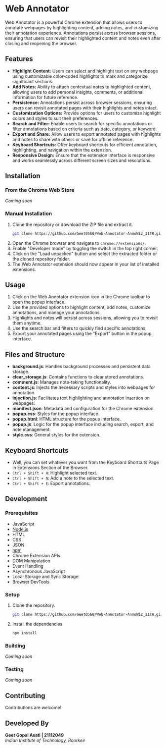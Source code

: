 # Web Annotator

Web Annotator is a powerful Chrome extension that allows users to annotate webpages by highlighting content, adding notes, and customizing their annotation experience. Annotations persist across browser sessions, ensuring that users can revisit their highlighted content and notes even after closing and reopening the browser.

## Features

- **Highlight Content:** Users can select and highlight text on any webpage using customizable color-coded highlights to mark and categorize significant sections.
- **Add Notes:** Ability to attach contextual notes to highlighted content, allowing users to add personal insights, comments, or additional information for future reference.
- **Persistence:** Annotations persist across browser sessions, ensuring users can revisit annotated pages with their highlights and notes intact.
- **Customization Options:** Provide options for users to customize highlight colors and styles to suit their preferences.
- **Search and Filter:** Enable users to search for specific annotations or filter annotations based on criteria such as date, category, or keyword.
- **Export and Share:** Allow users to export annotated pages with highlights and notes to share with others or save for offline reference.
- **Keyboard Shortcuts:** Offer keyboard shortcuts for efficient annotation, highlighting, and navigation within the extension.
- **Responsive Design:** Ensure that the extension interface is responsive and works seamlessly across different screen sizes and resolutions.

## Installation

### From the Chrome Web Store

*Coming soon*

### Manual Installation

1. Clone the repository or download the ZIP file and extract it.
    ```sh
    git clone https://github.com/Geet0560/Web-Annotator-AnnoWiz_IITR.git
    ```
2. Open the Chrome browser and navigate to `chrome://extensions/`.
3. Enable "Developer mode" by toggling the switch in the top right corner.
4. Click on the "Load unpacked" button and select the extracted folder or the cloned repository folder.
5. The Web Annotator extension should now appear in your list of installed extensions.

## Usage

1. Click on the Web Annotator extension icon in the Chrome toolbar to open the popup interface.
2. Use the provided options to highlight content, add notes, customize annotations, and manage your annotations.
3. Highlights and notes will persist across sessions, allowing you to revisit them anytime.
4. Use the search bar and filters to quickly find specific annotations.
5. Export your annotated pages using the "Export" button in the popup interface.

## Files and Structure

- **background.js**: Handles background processes and persistent data storage.
- **clear_storage.js**: Contains functions to clear stored annotations.
- **comment.js**: Manages note-taking functionality.
- **content.js**: Injects the necessary scripts and styles into webpages for annotation.
- **injection.js**: Facilitates text highlighting and annotation insertion on webpages.
- **manifest.json**: Metadata and configuration for the Chrome extension.
- **popup.css**: Styles for the popup interface.
- **popup.html**: HTML structure for the popup interface.
- **popup.js**: Logic for the popup interface including search, export, and note management.
- **style.css**: General styles for the extension.

## Keyboard Shortcuts
- Well, you can set whatever you want from the Keyboard Shortcuts Page in Extensions Section of the Browser.
- `Ctrl + Shift + H`: Highlight selected text.
- `Ctrl + Shift + N`: Add a note to the selected text.
- `Ctrl + Shift + E`: Export annotations.

## Development

### Prerequisites

- JavaScript
- [Node.js](https://nodejs.org/)
- HTML
- CSS
- JSON
- [npm](https://www.npmjs.com/)
- Chrome Extension APIs
- DOM Manipulation
- Event Handling
- Asynchronous JavaScript
- Local Storage and Sync Storage:
- Browser DevTools

### Setup

1. Clone the repository.
    ```sh
    git clone https://github.com/Geet0560/Web-Annotator-AnnoWiz_IITR.git
    ```
2. Install the dependencies.
    ```sh
    npm install
    ```

### Building

*Coming soon*

### Testing

*Coming soon*

## Contributing

Contributions are welcome!

## Developed By

**Geet Gopal Asati | 21112049**  
*Indian Institute of Technology, Roorkee*

